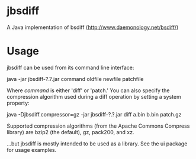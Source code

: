 jbsdiff
=======
A Java implementation of bsdiff (http://www.daemonology.net/bsdiff/)


Usage
=====
jbsdiff can be used from its command line interface:

java -jar jbsdiff-?.?.jar command oldfile newfile patchfile

Where *command* is either 'diff' or 'patch.'  You can also specify the
compression algorithm used during a diff operation by setting a system property:

java -Djbsdiff.compressor=gz -jar jbsdiff-?.?.jar diff a.bin b.bin patch.gz

Supported compression algorithms (from the Apache Commons Compress library) are
bzip2 (the default), gz, pack200, and xz.

...but jbsdiff is mostly intended to be used as a library.  See the ui package
for usage examples.
